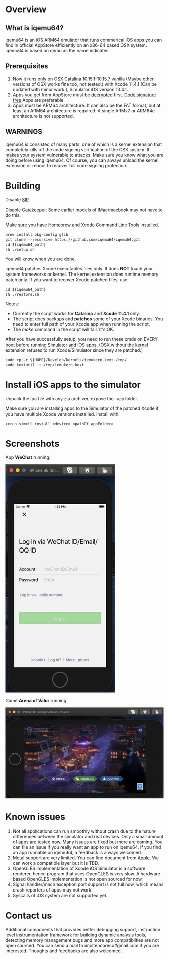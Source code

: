 # Overview

## What is iqemu64?

iqemu64 is an iOS ARM64 emulator that runs commerical iOS apps you can find in official AppStore efficiently on an x86-64 based OSX system. iqemu64 is based on qemu as the name indicates.

## Prerequisites

1. Now it runs only on OSX Catalina 10.15.1-10.15.7 vanilla (Maybe other versions of OSX works fine too, not tested.) with Xcode 11.4.1 (Can be updated with minor work.), Simulator iOS version 13.4.1.
2. Apps you get from AppStore must be [decrypted](https://ivrodriguez.com/decrypting-ios-applications-ios-12-edition/) first. [Code signature free](https://stackoverflow.com/questions/44872071/removing-the-code-signature-from-a-mac-app-executable/44873442) Apps are preferable.
3. Apps must be ARM64 architecture. It can also be the FAT format, but at least an ARM64 architecture is required. A single ARMv7 or ARM64e architecture is not supported.

## WARNINGS

iqemu64 is consisted of many parts, one of which is a kernel extension that completely kills off the code signing verification of the OSX system. It makes your system vulnerable to attacks. Make sure you know what you are doing before using iqemu64. Of course, you can always unload the kernel extension or reboot to recover full code signing protection.


# Building

Disable [SIP](https://developer.apple.com/documentation/security/disabling_and_enabling_system_integrity_protection?language=objc).

Disable [Gatekeeper](https://disable-gatekeeper.github.io/). Some earlier models of iMac/macbook may not have to do this.

Make sure you have [Homebrew](https://brew.sh/) and Xcode Command Line Tools installed.

```
brew install pkg-config glib
git clone --recursive https://github.com/iqemu64/iqemu64.git
cd ${iqemu64_path}
sh ./setup.sh
```
You will know when you are done.

iqemu64 patches Xcode executables files only. It does **NOT** touch your system frameworks or kernel. The kernel extension does runtime memory patch only. If you want to recover Xcode patched files, use:

```
cd ${iqemu64_path}
sh ./restore.sh
```

Notes:  
- Currently the script works for **Catalina** and **Xcode 11.4.1** only.
- The script does backups and **patches** some of your Xcode binaries. You need to enter full path of your Xcode.app when running the script.
- The *make* command in the script will fail. It's OK.

After you have successfully setup, you need to run these cmds on EVERY boot before running Simulator and iOS apps. (OSX without the kernel extension refuses to run Xcode/Simulator since they are patched.)
```
sudo cp -r ${HOME}/Develop/kernels/iemukern.kext /tmp/
sudo kextutil -t /tmp/iemukern.kext
```

# Install iOS apps to the simulator

Unpack the ipa file with any zip archiver, expose the `.app` folder. 

Make sure you are installing apps to the Simulator of the patched Xcode if you have multiple Xcode versions installed. Install with:
```
xcrun simctl install <device> <pathOf.appFolder>
```

# Screenshots

App **WeChat** running:

![wechat](./screenshots/wechat-login.png)

Game **Arena of Valor** running:

![smoba](./screenshots/smoba-login.png)

# Known issues

1. Not all applications can run smoothly without crash due to the nature differences between the simulator and real devices. Only a small amount of apps are tested now. Many issues are fixed but more are coming. You can file an issue if you really want an app to run on iqemu64. If you find an app runnable on iqemu64, a feedback is always welcomed.
2. Metal support are very limited. You can find document from [Apple](https://developer.apple.com/documentation/metal/developing_metal_apps_that_run_in_simulator?language=objc). We can work a compatible layer but it is TBD.
3. OpenGLES implementation of Xcode iOS Simulator is a software renderer, hence program that uses OpenGLES is very slow. A hardware-based OpenGLES implementation is not open sourced for now.
4. Signal handler/mach exception port support is not full now, which means crash reporters of apps may not work.
5. Syscalls of iOS system are not supported yet.

# Contact us

Additional components that provides better debugging support, instruction level instrumentation framework for building dynamic analysis tools, detecting memory management bugs and more app compatiblities are not open sourced. You can send a mail to imoltencoreco#gmail.com if you are interested. Thoughts and feedbacks are also welcomed.
